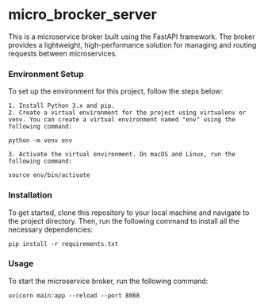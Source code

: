 # micro_brocker_server

This is a microservice broker built using the FastAPI framework. The broker provides a lightweight, high-performance solution for managing and routing requests between microservices.

### Environment Setup

To set up the environment for this project, follow the steps below:

    1. Install Python 3.x and pip.
    2. Create a virtual environment for the project using virtualenv or venv. You can create a virtual environment named "env" using the following command:

```python -m venv env```

    3. Activate the virtual environment. On macOS and Linux, run the following command:
    
```source env/bin/activate```

### Installation

To get started, clone this repository to your local machine and navigate to the project directory. Then, run the following command to install all the necessary dependencies:

```pip install -r requirements.txt```

### Usage

To start the microservice broker, run the following command:

``` uvicorn main:app --reload --port 8088 ```